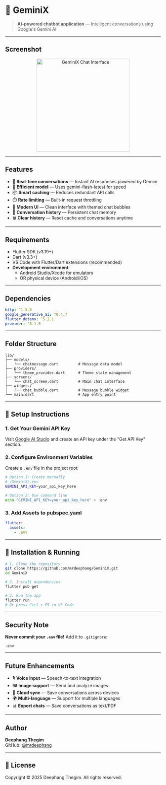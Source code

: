# 🤖 GeminiX

> **AI-powered chatbot application** — Intelligent conversations using Google's Gemini AI

---

##  Screenshot

<p align="center">
  <img src="https://github.com/user-attachments/assets/f099b0e5-8ce0-4702-928f-1185bac065dd" alt="GeminiX Chat Interface" width="300"/>
</p>

---

##  Features

- 💬 **Real-time conversations** — Instant AI responses powered by Gemini
- 🚀 **Efficient model** — Uses gemini-flash-latest for speed
- 📦 **Smart caching** — Reduces redundant API calls
- ⏱️ **Rate limiting** — Built-in request throttling
- 🎨 **Modern UI** — Clean interface with themed chat bubbles
- 🔄 **Conversation history** — Persistent chat memory
- 🗑️ **Clear history** — Reset cache and conversations anytime

---

##  Requirements

- Flutter SDK (v3.19+)
- Dart (v3.3+)
- VS Code with Flutter/Dart extensions (recommended)
- **Development environment**:
  - Android Studio/Xcode for emulators
  - OR physical device (Android/iOS)

---

##  Dependencies

```yaml
http: ^1.5.0
google_generative_ai: ^0.4.7
flutter_dotenv: ^5.2.1
provider: ^6.1.5
```

---

##  Folder Structure

```
lib/
├── models/
│   └── chatmessage.dart         # Message data model
├── providers/
│   └── theme_provider.dart      # Theme state management
├── screens/
│   └── chat_screen.dart         # Main chat interface
├── widgets/
│   └── chat_bubble.dart         # Message bubble widget
└── main.dart                    # App entry point
```

---

## 🔧 Setup Instructions

### 1. Get Your Gemini API Key

Visit [Google AI Studio](https://aistudio.google.com/) and create an API key under the "Get API Key" section.

### 2. Configure Environment Variables

Create a `.env` file in the project root:

```bash
# Option 1: Create manually
# /GeminiX/.env
GEMINI_API_KEY=your_api_key_here

# Option 2: Use command line
echo "GEMINI_API_KEY=your_api_key_here" > .env
```

### 3. Add Assets to pubspec.yaml

```yaml
flutter:
  assets:
    - .env
```

---

## 🚀 Installation & Running

```bash
# 1. Clone the repository
git clone https://github.com/mrdeephang/GeminiX.git
cd GeminiX

# 2. Install dependencies
flutter pub get

# 3. Run the app
flutter run
# Or press Ctrl + F5 in VS Code
```

---

## Security Note

 **Never commit your `.env` file!** Add it to `.gitignore`:

```
.env
```

---

##  Future Enhancements

- 🎙️ **Voice input** — Speech-to-text integration
- 🖼️ **Image support** — Send and analyze images
- 💾 **Cloud sync** — Save conversations across devices
- 🌍 **Multi-language** — Support for multiple languages
- 📊 **Export chats** — Save conversations as text/PDF

---

##  Author

**Deephang Thegim**  
GitHub: [@mrdeephang](https://github.com/mrdeephang)

---

## 📄 License

Copyright © 2025 Deephang Thegim. All rights reserved.
